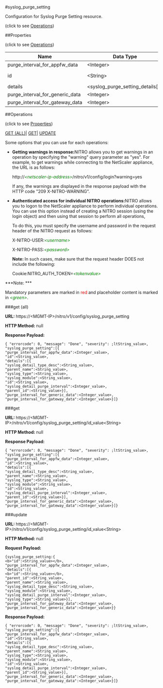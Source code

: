 #syslog_purge_setting



Configuration for Syslog Purge Setting resource.

<span>(click to see [Operations](#operations))</span>



##Properties 

<span>(click to see [Operations](#operations))</span>





<table><thead><tr><th>Name</th><th>Data Type</th><th>Permissions</th><th>Description</th></tr></thead><tbody><tr><td>purge_interval_for_appfw_data</td><td>&lt;Integer></td><td>Read-write</td><td>purge_interval_for_appfw_data.</td></tr><tr><td>id</td><td>&lt;String></td><td>Read-write</td><td>Id is system generated key for all the events.</td></tr><tr><td>details</td><td>&lt;syslog_purge_setting_details[]></td><td>Read-write</td><td>Syslog Purge Setting Details.</td></tr><tr><td>purge_interval_for_generic_data</td><td>&lt;Integer></td><td>Read-write</td><td>purge_interval_for_generic_data.</td></tr><tr><td>purge_interval_for_gateway_data</td><td>&lt;Integer></td><td>Read-write</td><td>purge_interval_for_gateway_data..</td></tr></tbody></table>

##Operations 

<span>(click to see [Properties](#properties))</span>





[GET (ALL)](#get-all)| [GET](#get)| [UPDATE](#update)





Some options that you can use for each operations:

<ul><li><p><b>Getting warnings in response:</b>NITRO allows you to get warnings in an operation by specifying the "warning" query parameter as "yes". For example, to get warnings while connecting to the NetScaler appliance, the URL is as follows:</p><p>http://<span style="color:green;font-style:italic;">&lt;netscaler-ip-address&gt;</span>/nitro/v1/config/login?warning=yes</p><p>If any, the warnings are displayed in the response payload with the HTTP code "209 X-NITRO-WARNING".</p></li><li><p><b>Authenticated access for individual NITRO operations:</b>NITRO allows you to logon to the NetScaler appliance to perform individual operations. You can use this option instead of creating a NITRO session (using the login object) and then using that session to perform all operations,</p><p>To do this, you must specify the username and password in the request header of the NITRO request as follows:</p><p>X-NITRO-USER:<span style="color:green;font-style:italic;">&lt;username&gt;</span></p><p>X-NITRO-PASS:<span style="color:green;font-style:italic;">&lt;password&gt;</span></p><p><b>Note: </b>In such cases, make sure that the request header DOES not include the following:</p><p>Cookie:NITRO_AUTH_TOKEN=<span style="color:green;font-style:italic;">&lt;tokenvalue&gt;</span></p></li></ul>







***Note: *** 

Mandatory parameters are marked in <span style="color:#FF0000;">red</span> and placeholder content is marked in <span style="color:green;font-style:italic">&lt;green&gt;</span>.



###get (all)







<b>URL: </b>https://&lt;MGMT-IP&gt;/nitro/v1/config/syslog_purge_setting

<b>HTTP Method: </b>null

<b>Response Payload: </b>
```
{ "errorcode": 0, "message": "Done", "severity": ;ltString_value>, "syslog_purge_setting":[{
"purge_interval_for_appfw_data":<Integer_value>,
"id":<String_value>,
"details":[{
"syslog_detail_type_desc":<String_value>,
"parent_name":<String_value>,
"syslog_type":<String_value>,
"syslog_module":<String_value>,
"id":<String_value>,
"syslog_detail_purge_interval":<Integer_value>,
"parent_id":<String_value>}],
"purge_interval_for_generic_data":<Integer_value>,
"purge_interval_for_gateway_data":<Integer_value>}]}
```







###get







<b>URL: </b>https://&lt;MGMT-IP&gt;/nitro/v1/config/syslog_purge_setting/id_value&lt;String&gt;

<b>HTTP Method: </b>null

<b>Response Payload: </b>
```
{ "errorcode": 0, "message": "Done", "severity": ;ltString_value>, "syslog_purge_setting":[{
"purge_interval_for_appfw_data":<Integer_value>,
"id":<String_value>,
"details":[{
"syslog_detail_type_desc":<String_value>,
"parent_name":<String_value>,
"syslog_type":<String_value>,
"syslog_module":<String_value>,
"id":<String_value>,
"syslog_detail_purge_interval":<Integer_value>,
"parent_id":<String_value>}],
"purge_interval_for_generic_data":<Integer_value>,
"purge_interval_for_gateway_data":<Integer_value>}]}
```







###update







<b>URL: </b>https://&lt;MGMT-IP&gt;/nitro/v1/config/syslog_purge_setting/id_value&lt;String&gt;

<b>HTTP Method: </b>null

<b>Request Payload: </b>
```
{syslog_purge_setting:{
<b>"id":<String_value></b>,
"purge_interval_for_appfw_data":<Integer_value>,
"details":[{
<b>"id":<String_value></b>,
"parent_id":<String_value>,
"parent_name":<String_value>,
"syslog_detail_type_desc":<String_value>,
"syslog_module":<String_value>,
"syslog_detail_purge_interval":<Integer_value>,
"syslog_type":<String_value>}],
"purge_interval_for_gateway_data":<Integer_value>,
"purge_interval_for_generic_data":<Integer_value>}}
```

<b>Response Payload: </b>
```
{ "errorcode": 0, "message": "Done", "severity": ;ltString_value>, "syslog_purge_setting":[{
"purge_interval_for_appfw_data":<Integer_value>,
"id":<String_value>,
"details":[{
"syslog_detail_type_desc":<String_value>,
"parent_name":<String_value>,
"syslog_type":<String_value>,
"syslog_module":<String_value>,
"id":<String_value>,
"syslog_detail_purge_interval":<Integer_value>,
"parent_id":<String_value>}],
"purge_interval_for_generic_data":<Integer_value>,
"purge_interval_for_gateway_data":<Integer_value>}]}
```







